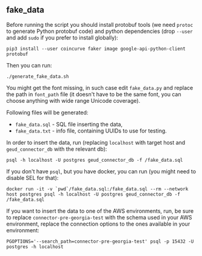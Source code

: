 ## fake\_data

Before running the script you should install protobuf tools (we need `protoc` to generate Python protobuf code) and python dependencies (drop `--user` and add `sudo` if you prefer to install globally):

```
pip3 install --user coincurve faker image google-api-python-client protobuf
```

Then you can run:

```
./generate_fake_data.sh
```

You might get the font missing, in such case edit `fake_data.py` and replace the path in `font_path` file (it doesn't have to be the same font, you can choose anything with wide range Unicode coverage).

Following files will be generated:

* `fake_data.sql` - SQL file inserting the data,
* `fake_data.txt` - info file, containing UUIDs to use for testing.

In order to insert the data, run (replacing `localhost` with target host and `geud_connector_db` with the relevant db):

```
psql -h localhost -U postgres geud_connector_db -f /fake_data.sql
```

If you don't have `psql`, but you have docker, you can run (you might need to disable SEL for that):

```
docker run -it -v `pwd`/fake_data.sql:/fake_data.sql --rm --network host postgres psql -h localhost -U postgres geud_connector_db -f /fake_data.sql
```

If you want to insert the data to one of the AWS environments, run, be sure to replace `connector-pre-georgia-test` with the schema used in your AWS environment, replace the connection options to the ones available in your environment:

```
PGOPTIONS='--search_path=connector-pre-georgia-test' psql -p 15432 -U postgres -h localhost
```

